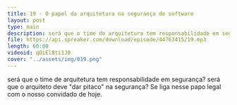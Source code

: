 ```yaml
---
title: 19 - O papel da arquitetura na segurança de software
layout: post
type: main
description: será que o time de arquitetura tem responsabilidade em segurança? será que o arquiteto deve "dar pitaco" na segurança? Se liga nesse papo legal com o nosso convidado de hoje.
file: https://api.spreaker.com/download/episode/44763415/19.mp3
length: 60:00
videoid: qOiEl8ti1J0
cover: "../assets/img/019.png"
---
```


será que o time de arquitetura tem responsabilidade em segurança? será que o arquiteto deve "dar pitaco" na segurança? Se liga nesse papo legal com o nosso convidado de hoje.